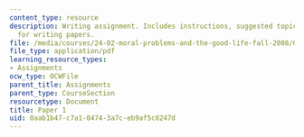 ```yaml
---
content_type: resource
description: Writing assignment. Includes instructions, suggested topics, and guidelines
  for writing papers.
file: /media/courses/24-02-moral-problems-and-the-good-life-fall-2008/0aab1b47c7a104743a7ceb9af5c8247d_paper_1.pdf
file_type: application/pdf
learning_resource_types:
- Assignments
ocw_type: OCWFile
parent_title: Assignments
parent_type: CourseSection
resourcetype: Document
title: Paper 1
uid: 0aab1b47-c7a1-0474-3a7c-eb9af5c8247d
---
```

